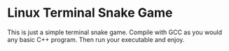 # Linux Terminal Snake Game

This is just a simple terminal snake game. Compile with GCC as you would any basic C++ program. Then run your executable and enjoy.